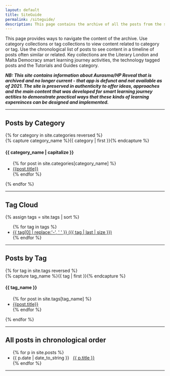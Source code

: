 ```yaml
---
layout: default
title: SiteGuide
permalink: /siteguide/
description: This page contains the archive of all the posts from the smart learning website, categorized and tagged. This archive is from 2016-2021. A few posts dat from a slightly later period.
---
```

This page provides ways to navigate the content of the archive. 
Use category collections or tag collections to view content related to category or tag. 
Use the chronological list of posts to see content in a timeline of posts often similar or related. Key collections are the Literary London and Malta Democracy smart learning journey activities, the technology tagged posts and the Tutorials and Guides category.

***NB: This site contains information about Aurasma/HP Reveal that is archived and no longer current - that app is defunct and not available as of 2021. The site is preserved in authenticity to offer ideas, approaches and the main content that was developed for smart learning journey actities to demonstrate practical ways that these kinds of learning expereinces can be designed and implemented.***

---

## Posts by Category
<!--
using the code from https://blog.webjeda.com/jekyll-categories/
for reversed order using https://templates.supply/sort-jekyll-collection-by-reverse-order-and-limit-results/ 
-->



<div id="archives">
{% for category in site.categories reversed %}
  <div class="archive-group">
    {% capture category_name %}{{ category | first }}{% endcapture %}
    <div id="#{{ category_name | slugize }}"></div>
    <p></p>
    <h4 class="category-head">{{ category_name | capitalize }}</h4>
    <a name="{{ category_name | slugize }}"></a>
       <ul id="secondary-nav"> {% for post in site.categories[category_name] %}
    <li><a href="{{ site.baseurl }}{{ post.url }}">{{post.title}}</a></li>  
    {% endfor %} </ul>
  </div>
{% endfor %}
</div>


---

## Tag Cloud

{% assign tags = site.tags | sort %}       
<div class="tagger">
  <ul class="tagcloud">{% for tag in tags %}
    <li><a href="{{ site.baseurl }}/tag/{{ tag | first | slugify }}"
          style="font-size: {{ tag | last | size  |  times: 4 | plus: 80 }}%">
              {{ tag[0] | replace:'-', ' ' }} ({{ tag | last | size }})
      </a></li>
{% endfor %}
</ul>
</div> 

<!--using modified code from https://superdevresources.com/tag-cloud-jekyll/-->


---


## Posts by Tag
<!--using the code from https://blog.webjeda.com/jekyll-categories/-->
<div id="archives">
{% for tag in site.tags reversed %}
  <div class="archive-group">
    {% capture tag_name %}{{ tag | first }}{% endcapture %}
    <div id="#{{ tag_name | slugize }}"></div>
    <p></p>
    <h4 class="category-head">{{ tag_name }}</h4>
    <a name="{{ tag_name | slugize }}"></a>
       <ul id="secondary-nav"> {% for post in site.tags[tag_name] %}
    <li><a href="{{ site.baseurl }}{{ post.url }}">{{post.title}}</a></li>  
    {% endfor %} </ul>
  </div>
{% endfor %}
</div>


---


## All posts in chronological order
<nav id="secondary-nav">
  <ul>
{% for p in site.posts %}
 <li><span>{{ p.date | date_to_string }}</span> &nbsp; <a href="{{ p.url | relative_url }}" itemprop="url">
            <span itemprop="name"> {{ p.title }}</span></a></li>
{% endfor %}

</ul>
</nav>

---

